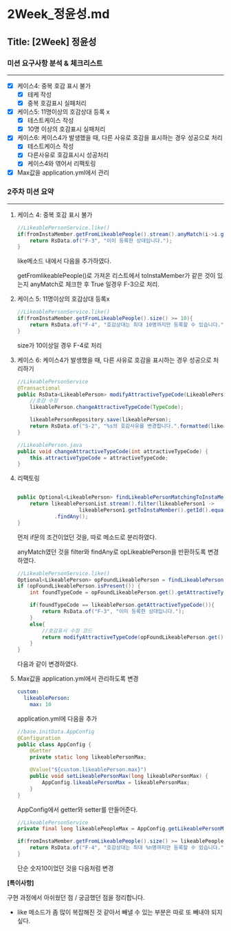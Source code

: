 # 2Week_정윤성.md

## Title: [2Week] 정윤성

### 미션 요구사항 분석 & 체크리스트

---

- [x]  케이스4: 중복 호감 표시 불가
    - [x]  테케 작성
    - [x]  중복 호감표시 실패처리
- [x]  케이스5: 11명이상의 호감상대 등록 x
    - [x]  테스트케이스 작성
    - [x]  10명 이상의 호감표시 실패처리
- [x]  케이스6: 케이스4가 발생했을 때, 다른 사유로 호감을 표시하는 경우 성공으로 처리
    - [x]  테스트케이스 작성
    - [x]  다른사유로 호감표시시 성공처리
    - [x]  케이스4와 엮어서 리팩토링
- [x]  Max값을 application.yml에서 관리

### 2주차 미션 요약

---

1. 케이스 4: 중복 호감 표시 불가

    ```java
    //LikeablePersonService.like()
    if(fromInstaMember.getFromLikeablePeople().stream().anyMatch(i->i.getToInstaMember().equals(toInstaMember))){
        return RsData.of("F-3", "이미 등록한 상대입니다.");
    }
    ```

   like메소드 내에서 다음을 추가하였다.

   getFromlikeablePeople()로 가져온 리스트에서  toInstaMember가 같은 것이 있는지 anyMatch로 체크한 후  True 일경우 F-3으로 처리.

2. 케이스 5: 11명이상의 호감상대 등록x

    ```java
    //LikeablePersonService.like()
    if(fromInstaMember.getFromLikeablePeople().size() >= 10){
        return RsData.of("F-4", "호감상대는 최대 10명까지만 등록할 수 있습니다.");
    }
    ```

   size가 10이상일 경우 F-4로 처리

3. 케이스 6: 케이스4가 발생했을 때, 다른 사유로 호감을 표시하는 경우 성공으로 처리하기

    ```java
    //LikeablePersonService
    @Transactional
    public RsData<LikeablePerson> modifyAttractiveTypeCode(LikeablePerson likeablePerson, int TypeCode){
        //호감 수정
        likeablePerson.changeAttractiveTypeCode(TypeCode);
    
        likeablePersonRepository.save(likeablePerson);
        return RsData.of("S-2", "%s의 호감사유를 변경합니다.".formatted(likeablePerson.getToInstaMemberUsername()));
    }
    ```

    ```java
    //LikeablePerson.java
    public void changeAttractiveTypeCode(int attractiveTypeCode) {
        this.attractiveTypeCode = attractiveTypeCode;
    }
    ```

4. 리팩토링

    ```java
    
    public Optional<LikeablePerson> findLikeablePersonMatchingToInstaMemberId(List<LikeablePerson> likeablePersonList, long id){
        return likeablePersonList.stream().filter(likeablePerson1 ->
                        likeablePerson1.getToInstaMember().getId().equals(id))
                .findAny();
    }
    ```

   먼저 if문의 조건이었던 것을, 따로 메소드로 분리하였다.

   anyMatch였던 것을 filter와 findAny로 opLikeablePerson을 반환하도록 변경하였다.

    ```java
    //LikeablePersonService.like()
    Optional<LikeablePerson> opFoundLikeablePerson = findLikeablePersonMatchingToInstaMemberId(fromInstaMember.getFromLikeablePeople(), toInstaMember.getId());
    if (opFoundLikeablePerson.isPresent()) {
        int foundTypeCode = opFoundLikeablePerson.get().getAttractiveTypeCode();
    
        if(foundTypeCode == likeablePerson.getAttractiveTypeCode()){
            return RsData.of("F-3", "이미 등록한 상대입니다.");
        }
        else{
            //호감표시 수정 코드
            return modifyAttractiveTypeCode(opFoundLikeablePerson.get(), likeablePerson.getAttractiveTypeCode());
        }
    }
    ```

   다음과 같이 변경하였다.

5. Max값을 application.yml에서 관리하도록 변경

    ```yaml
    custom:
      likeablePerson:
        max: 10
    ```

   application.yml에 다음을 추가

    ```java
    //base.initData.AppConfig
    @Configuration
    public class AppConfig {
        @Getter
        private static long likeablePersonMax;
    
        @Value("${custom.likeablePerson.max}")
        public void setLikeablePersonMax(long likeablePersonMax) {
            AppConfig.likeablePersonMax = likeablePersonMax;
        }
    }
    ```

   AppConfig에서 getter와 setter를 만들어준다.

    ```java
    //LikeablePersonService
    private final long likeablePeopleMax = AppConfig.getLikeablePersonMax();
    
    if(fromInstaMember.getFromLikeablePeople().size() >= likeablePeopleMax){
        return RsData.of("F-4", "호감상대는 최대 %n명까지만 등록할 수 있습니다.".formatted(likeablePeopleMax));
    }
    ```

   단순 숫자10이었던 것을 다음처럼 변경


**[특이사항]**

구현 과정에서 아쉬웠던 점 / 궁금했던 점을 정리합니다.
- like 메소드가 좀 많이 복잡해진 것 같아서 빼낼 수 있는 부분은 따로 또 빼내야 되지 싶다.